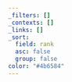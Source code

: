 ```yaml
---
_filters: []
_contexts: []
_links: []
_sort:
  field: rank
  asc: false
  group: false
color: "#4b6584"
---
```

